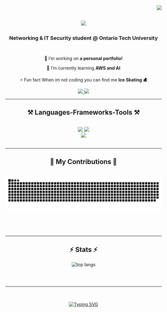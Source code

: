 <img align="right" src="https://visitor-badge.laobi.icu/badge?page_id=salesp07.salesp07" />

<h1 align="center">
    <img src="https://readme-typing-svg.herokuapp.com/?font=Righteous&size=35&center=true&vCenter=true&width=500&height=70&duration=4000&lines=Hi+There!+👋;+I'm+Mariyam+Member!;" />
</h1>

<h3 align="center">Networking & IT Security student @ Ontario Tech University</h3>

<br/>

<div align="center">
 
 🔭 I’m working on **a personal portfolio!**
 
 🌱 I’m currently learning **AWS and AI**

⚡ Fun fact When im not coding you can find me **Ice Skating ⛸️**

 </div>
 
<div align="center"> 
  <a href="mailto:Mariyammember1@gmail.com">
    <img src="https://img.shields.io/badge/Gmail-333333?style=for-the-badge&logo=gmail&logoColor=red" />
  </a>
  <a href="https://www.linkedin.com/in/mariyam-m-3989a4224/" target="_blank">
    <img src="https://img.shields.io/badge/LinkedIn-0077B5?style=for-the-badge&logo=linkedin&logoColor=white" target="_blank" />
  </a>
</div>

 <hr/>
 
<h2 align="center">⚒️ Languages-Frameworks-Tools ⚒️</h2>
<br/>
<div align="center">
    <img src="https://skillicons.dev/icons?i=html,css,js,cpp,cs,python,react,flutter,angular,bootstrap" />
    <img src="https://skillicons.dev/icons?i=nodejs,aws,anaconda,mysql,mongodb,git,github,figma,docker,linux" /><br>
    <img src="https://skillicons.dev/icons?i=vscode,visualstudio,unity,ubuntu,powershell,stackoverflow" />
</div>

<br/>
<hr/>

<div align="center">
  <h2>🐍 My Contributions 🐍</h2>
  <br>
  <img alt="snake eating my contributions" src="https://raw.githubusercontent.com/salesp07/salesp07/output/github-contribution-grid-snake.svg" />
  
  <br/><br/><br/>
</div>

<hr/>

<h2 align="center">⚡ Stats ⚡</h2>
<div align="center">
  <img width=325 align="center" src="https://github-readme-stats.vercel.app/api/top-langs/?username=Mar1yam&theme=blue_navy&hide_border=false&include_all_commits=true&count_private=true&layout=compact" alt="top langs" />
</div>


<br/><br/>

<hr/>

<br/>

<br/>

<div align="center">
  <a href="https://git.io/typing-svg">
    <img src="https://readme-typing-svg.herokuapp.com?font=Fira+Code&pause=1000&width=435&lines=Thanks+for+visiting!+%F0%9F%99%8C;+Feel+free+to+explore+and+connect!" alt="Typing SVG" />
  </a>
</div>
